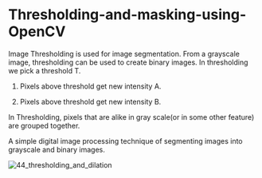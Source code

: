 # Thresholding-and-masking-using-OpenCV
Image Thresholding is used for image segmentation. From a grayscale image, thresholding can be used to create binary images. 
In thresholding we pick a threshold T. 

1. Pixels above threshold get new intensity A.

2. Pixels above threshold get new intensity B.   

In Thresholding, pixels that are alike in gray scale(or in some other feature) are grouped together.


A simple digital image processing technique of segmenting images into grayscale and binary images.


![44_thresholding_and_dilation](https://user-images.githubusercontent.com/61402731/152275705-2b70f0f1-9ccf-4717-9bf5-34cf08b41962.JPG)
